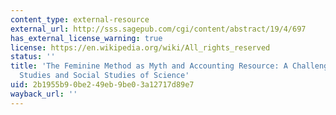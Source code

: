 ```yaml
---
content_type: external-resource
external_url: http://sss.sagepub.com/cgi/content/abstract/19/4/697
has_external_license_warning: true
license: https://en.wikipedia.org/wiki/All_rights_reserved
status: ''
title: 'The Feminine Method as Myth and Accounting Resource: A Challenge to Gender
  Studies and Social Studies of Science'
uid: 2b1955b9-0be2-49eb-9be0-3a12717d89e7
wayback_url: ''
---
```

